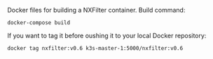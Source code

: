 Docker files for building a NXFilter container.
Build command:

`docker-compose build`

If you want to tag it before oushing it to your local Docker repository:

`docker tag nxfilter:v0.6 k3s-master-1:5000/nxfilter:v0.6`
